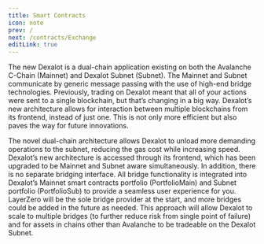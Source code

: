 ```yaml
---
title: Smart Contracts
icon: note
prev: /
next: /contracts/Exchange
editLink: true
---
```


The new Dexalot is a dual-chain application existing on both the Avalanche C-Chain (Mainnet) and Dexalot Subnet (Subnet). The Mainnet and Subnet communicate by generic message passing with the use of high-end bridge technologies. Previously, trading on Dexalot meant that all of your actions were sent to a single blockchain, but that’s changing in a big way. Dexalot’s new architecture allows for interaction between multiple blockchains from its frontend, instead of just one. This is not only more efficient but also paves the way for future innovations.

The novel dual-chain architecture allows Dexalot to unload more demanding operations to the subnet, reducing the gas cost while increasing speed. Dexalot’s new architecture is accessed through its frontend, which has been upgraded to be Mainnet and Subnet aware simultaneously. In addition, there is no separate bridging interface. All bridge functionality is integrated into Dexalot’s Mainnet smart contracts portfolio (PortfolioMain) and Subnet portfolio (PortfolioSub) to provide a seamless user experience for you. LayerZero will be the sole bridge provider at the start, and more bridges could be added in the future as needed. This approach will allow Dexalot to scale to multiple bridges (to further reduce risk from single point of failure) and for assets in chains other than Avalanche to be tradeable on the Dexalot Subnet.
